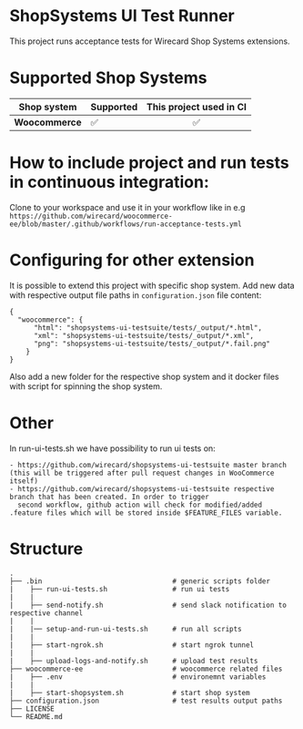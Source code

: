 # **ShopSystems UI Test Runner**

This project runs acceptance tests for Wirecard Shop Systems extensions. 

Supported Shop Systems
========

|  Shop system | Supported | This project used in CI |   
|---|---|:---:|  
| **Woocommerce** | &#9989; | &#9989; |


How to include project and run tests in continuous integration:
========
Clone to your workspace and use it in your workflow like in e.g
`https://github.com/wirecard/woocommerce-ee/blob/master/.github/workflows/run-acceptance-tests.yml` 


Configuring for other extension
=====
It is possible to extend this project with specific shop system. Add new data with respective output file paths in
`configuration.json` file content:
`````
{
  "woocommerce": {
      "html": "shopsystems-ui-testsuite/tests/_output/*.html",
      "xml": "shopsystems-ui-testsuite/tests/_output/*.xml",
      "png": "shopsystems-ui-testsuite/tests/_output/*.fail.png"
    }
}
`````

Also add a new folder for the respective shop system and it docker files with script for spinning the shop system.


Other
=====
In run-ui-tests.sh we have possibility to run ui tests on: 

    - https://github.com/wirecard/shopsystems-ui-testsuite master branch (this will be triggered after pull request changes in WooCommerce itself)
    - https://github.com/wirecard/shopsystems-ui-testsuite respective branch that has been created. In order to trigger 
      second workflow, github action will check for modified/added .feature files which will be stored inside $FEATURE_FILES variable.


Structure
=====


    .
    ├── .bin                                # generic scripts folder
    |    ├── run-ui-tests.sh                # run ui tests
    |    | 
    |    ├── send-notify.sh                 # send slack notification to respective channel 
    |    |
    |    |── setup-and-run-ui-tests.sh      # run all scripts
    |    |           
    |    ├── start-ngrok.sh                 # start ngrok tunnel  
    |    |  
    |    ├── upload-logs-and-notify.sh      # upload test results  
    ├── woocommerce-ee                      # woocommerce related files
    |    ├── .env                           # environemnt variables
    |    |            
    |    ├── start-shopsystem.sh            # start shop system  
    ├── configuration.json                  # test results output paths
    ├── LICENSE
    └── README.md
